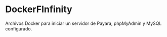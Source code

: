 # DockerFInfinity
Archivos Docker para iniciar un servidor de Payara, phpMyAdmin y MySQL configurado.
